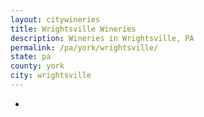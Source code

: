 ```yaml
---
layout: citywineries
title: Wrightsville Wineries
description: Wineries in Wrightsville, PA
permalink: /pa/york/wrightsville/
state: pa
county: york
city: wrightsville
---
```

-
